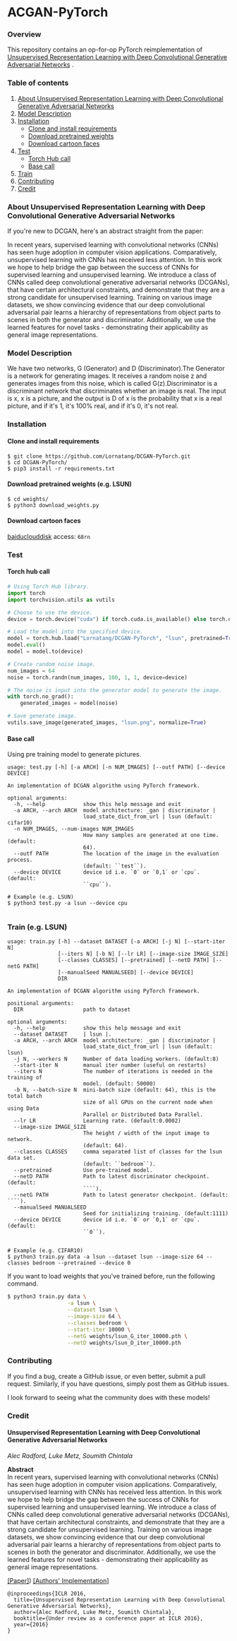 # ACGAN-PyTorch

### Overview

This repository contains an op-for-op PyTorch reimplementation
of [Unsupervised Representation Learning with Deep Convolutional Generative Adversarial Networks](http://xxx.itp.ac.cn/pdf/1511.06434)
.

### Table of contents

1. [About Unsupervised Representation Learning with Deep Convolutional Generative Adversarial Networks](#about-unsupervised-representation-learning-with-deep-convolutional-generative-adversarial-networks)
2. [Model Description](#model-description)
3. [Installation](#installation)
    * [Clone and install requirements](#clone-and-install-requirements)
    * [Download pretrained weights](#download-pretrained-weights-eg-lsun)
    * [Download cartoon faces](#download-cartoon-faces)
4. [Test](#test)
    * [Torch Hub call](#torch-hub-call)
    * [Base call](#base-call)
5. [Train](#train-eg-lsun)
6. [Contributing](#contributing)
7. [Credit](#credit)

### About Unsupervised Representation Learning with Deep Convolutional Generative Adversarial Networks

If you're new to DCGAN, here's an abstract straight from the paper:

In recent years, supervised learning with convolutional networks (CNNs) has seen huge adoption in computer vision
applications. Comparatively, unsupervised learning with CNNs has received less attention. In this work we hope to help
bridge the gap between the success of CNNs for supervised learning and unsupervised learning. We introduce a class of
CNNs called deep convolutional generative adversarial networks (DCGANs), that have certain architectural constraints,
and demonstrate that they are a strong candidate for unsupervised learning. Training on various image datasets, we show
convincing evidence that our deep convolutional adversarial pair learns a hierarchy of representations from object parts
to scenes in both the generator and discriminator. Additionally, we use the learned features for novel tasks -
demonstrating their applicability as general image representations.

### Model Description

We have two networks, G (Generator) and D (Discriminator).The Generator is a network for generating images. It receives
a random noise z and generates images from this noise, which is called G(z).Discriminator is a discriminant network that
discriminates whether an image is real. The input is x, x is a picture, and the output is D of x is the probability that
x is a real picture, and if it's 1, it's 100% real, and if it's 0, it's not real.

### Installation

#### Clone and install requirements

```shell
$ git clone https://github.com/Lornatang/DCGAN-PyTorch.git
$ cd DCGAN-PyTorch/
$ pip3 install -r requirements.txt
```

#### Download pretrained weights (e.g. LSUN)

```shell
$ cd weights/
$ python3 download_weights.py
```

#### Download cartoon faces

[baiduclouddisk](https://pan.baidu.com/s/1nawrN1Kiw3Z2Jk1NgJqZTQ)  access: `68rn`

### Test

#### Torch hub call

```python
# Using Torch Hub library.
import torch
import torchvision.utils as vutils

# Choose to use the device.
device = torch.device("cuda") if torch.cuda.is_available() else torch.device("cpu")

# Load the model into the specified device.
model = torch.hub.load("Lornatang/DCGAN-PyTorch", "lsun", pretrained=True, progress=True, verbose=False)
model.eval()
model = model.to(device)

# Create random noise image.
num_images = 64
noise = torch.randn(num_images, 100, 1, 1, device=device)

# The noise is input into the generator model to generate the image.
with torch.no_grad():
    generated_images = model(noise)

# Save generate image.
vutils.save_image(generated_images, "lsun.png", normalize=True)
```

#### Base call

Using pre training model to generate pictures.

```text
usage: test.py [-h] [-a ARCH] [-n NUM_IMAGES] [--outf PATH] [--device DEVICE]

An implementation of DCGAN algorithm using PyTorch framework.

optional arguments:
  -h, --help            show this help message and exit
  -a ARCH, --arch ARCH  model architecture: _gan | discriminator |
                        load_state_dict_from_url | lsun (default: cifar10)
  -n NUM_IMAGES, --num-images NUM_IMAGES
                        How many samples are generated at one time. (default:
                        64).
  --outf PATH           The location of the image in the evaluation process.
                        (default: ``test``).
  --device DEVICE       device id i.e. `0` or `0,1` or `cpu`. (default:
                        ``cpu``).

# Example (e.g. LSUN)
$ python3 test.py -a lsun --device cpu
```

<span align="center"><img src="assets/mnist.gif" alt="">
</span>

### Train (e.g. LSUN)

```text
usage: train.py [-h] --dataset DATASET [-a ARCH] [-j N] [--start-iter N]
                [--iters N] [-b N] [--lr LR] [--image-size IMAGE_SIZE]
                [--classes CLASSES] [--pretrained] [--netD PATH] [--netG PATH]
                [--manualSeed MANUALSEED] [--device DEVICE]
                DIR

An implementation of DCGAN algorithm using PyTorch framework.

positional arguments:
  DIR                   path to dataset

optional arguments:
  -h, --help            show this help message and exit
  --dataset DATASET     | lsun |.
  -a ARCH, --arch ARCH  model architecture: _gan | discriminator |
                        load_state_dict_from_url | lsun (default: lsun)
  -j N, --workers N     Number of data loading workers. (default:8)
  --start-iter N        manual iter number (useful on restarts)
  --iters N             The number of iterations is needed in the training of
                        model. (default: 50000)
  -b N, --batch-size N  mini-batch size (default: 64), this is the total batch
                        size of all GPUs on the current node when using Data
                        Parallel or Distributed Data Parallel.
  --lr LR               Learning rate. (default:0.0002)
  --image-size IMAGE_SIZE
                        The height / width of the input image to network.
                        (default: 64).
  --classes CLASSES     comma separated list of classes for the lsun data set.
                        (default: ``bedroom``).
  --pretrained          Use pre-trained model.
  --netD PATH           Path to latest discriminator checkpoint. (default:
                        ````).
  --netG PATH           Path to latest generator checkpoint. (default: ````).
  --manualSeed MANUALSEED
                        Seed for initializing training. (default:1111)
  --device DEVICE       device id i.e. `0` or `0,1` or `cpu`. (default:
                        ``0``).


# Example (e.g. CIFAR10)
$ python3 train.py data -a lsun --dataset lsun --image-size 64 --classes bedroom --pretrained --device 0
```

If you want to load weights that you've trained before, run the following command.

```bash
$ python3 train.py data \
                   -a lsun \
                   --dataset lsun \
                   --image-size 64 \
                   --classes bedroom \
                   --start-iter 10000 \
                   --netG weights/lsun_G_iter_10000.pth \
                   --netD weights/lsun_D_iter_10000.pth
```

### Contributing

If you find a bug, create a GitHub issue, or even better, submit a pull request. Similarly, if you have questions,
simply post them as GitHub issues.

I look forward to seeing what the community does with these models!

### Credit

#### Unsupervised Representation Learning with Deep Convolutional Generative Adversarial Networks

_Alec Radford, Luke Metz, Soumith Chintala_ <br>

**Abstract** <br>
In recent years, supervised learning with convolutional networks (CNNs)
has seen huge adoption in computer vision applications. Comparatively, unsupervised learning with CNNs has received less
attention. In this work we hope to help bridge the gap between the success of CNNs for supervised learning and
unsupervised learning. We introduce a class of CNNs called deep convolutional generative adversarial networks (DCGANs),
that have certain architectural constraints, and demonstrate that they are a strong candidate for unsupervised learning.
Training on various image datasets, we show convincing evidence that our deep convolutional adversarial pair learns a
hierarchy of representations from object parts to scenes in both the generator and discriminator. Additionally, we use
the learned features for novel tasks - demonstrating their applicability as general image representations.

[[Paper]](https://arxiv.org/abs/1511.06434)) [[Authors' Implementation]](https://github.com/Newmu/dcgan_code)

```
@inproceedings{ICLR 2016,
  title={Unsupervised Representation Learning with Deep Convolutional Generative Adversarial Networks},
  author={Alec Radford, Luke Metz, Soumith Chintala},
  booktitle={Under review as a conference paper at ICLR 2016},
  year={2016}
}
```

